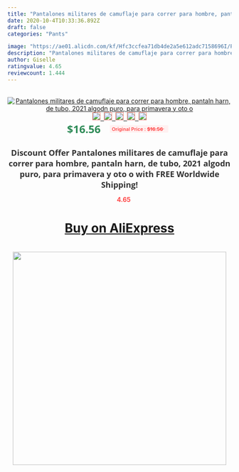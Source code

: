 ```yaml
---
title: "Pantalones militares de camuflaje para correr para hombre, pantaln harn, de tubo, 2021 algodn puro, para primavera y oto o"
date: 2020-10-4T10:33:36.892Z
draft: false
categories: "Pants"

image: "https://ae01.alicdn.com/kf/Hfc3ccfea71db4de2a5e612adc7158696I/Pantalones-militares-de-camuflaje-para-correr-para-hombre-pantaln-harn-de-tubo-2021-algodn-puro-para.jpg"
description: "Pantalones militares de camuflaje para correr para hombre, pantaln harn, de tubo, 2021 algodn puro, para primavera y oto o"
author: Giselle
ratingvalue: 4.65
reviewcount: 1.444
---
```

<br>
<div style="text-align: center;">
<a href="https://s.click.aliexpress.com/e/_A7o3IV" target="_blank" rel="nofollow noopener noreferrer"><img alt="Pantalones militares de camuflaje para correr para hombre, pantaln harn, de tubo, 2021 algodn puro, para primavera y oto o" class="magnifier-image" src="https://ae01.alicdn.com/kf/Hfc3ccfea71db4de2a5e612adc7158696I/Pantalones-militares-de-camuflaje-para-correr-para-hombre-pantaln-harn-de-tubo-2021-algodn-puro-para.jpg_640x640.jpg">
<br>
<img style="border:1px solid salmon" src="https://ae01.alicdn.com/kf/Hfc3ccfea71db4de2a5e612adc7158696I/Pantalones-militares-de-camuflaje-para-correr-para-hombre-pantaln-harn-de-tubo-2021-algodn-puro-para.jpg_120x120.jpg">&nbsp;&nbsp;<img style="border:1px solid salmon" src="https://ae01.alicdn.com/kf/H50890aefc21949dca1da959652dfac4e7/Pantalones-militares-de-camuflaje-para-correr-para-hombre-pantaln-harn-de-tubo-2021-algodn-puro-para.jpg_120x120.jpg">&nbsp;&nbsp;<img style="border:1px solid salmon" src="https://ae01.alicdn.com/kf/Hfd2678c62d1446d3b89195c0c9c5079eP/Pantalones-militares-de-camuflaje-para-correr-para-hombre-pantaln-harn-de-tubo-2021-algodn-puro-para.jpg_120x120.jpg">&nbsp;&nbsp;<img style="border:1px solid salmon" src="https://ae01.alicdn.com/kf/H33574d73ede747d7ad2505ff5eba2213g/Pantalones-militares-de-camuflaje-para-correr-para-hombre-pantaln-harn-de-tubo-2021-algodn-puro-para.jpg_120x120.jpg">&nbsp;&nbsp;<img style="border:1px solid salmon" src="https://ae01.alicdn.com/kf/Ha2c225d0928545a2af31b34a8c48587em/Pantalones-militares-de-camuflaje-para-correr-para-hombre-pantaln-harn-de-tubo-2021-algodn-puro-para.jpg_120x120.jpg"></a></div><br0>
<div style="text-align: center;"><span style="background-color: white; border: 0px; box-sizing: border-box; color: seagreen; display: inline-block; font-family: &quot;open sans&quot; , &quot;arial&quot; , &quot;helvetica&quot; , sans-serif , &quot;heiti&quot;; font-size: 24px; font-stretch: inherit; font-weight: 700; line-height: inherit; margin: 0px 10px 0px 0px; padding: 0px; vertical-align: middle;">$16.56 </span>
<span style="background: rgb(255 , 241 , 241); border-radius: 3px; border: 0px; box-sizing: border-box; color: #ff4747; display: inline-block; font-family: inherit; font-size: 12px; font-stretch: inherit; font-style: inherit; font-variant: inherit; font-weight: 600; line-height: inherit; margin: 0px; padding: 2px 5px; transform: scale(0.9); vertical-align: middle;">Original Price : <b style="text-decoration: line-through;">$16.56 </b> &nbsp;&nbsp;</span></div>
<h1 style="color: #333333; display: inline-block; font-family: &quot;open sans&quot; , &quot;arial&quot; , &quot;helvetica&quot; , sans-serif , &quot;heiti&quot;; font-size: 18px; font-stretch: inherit; font-weight: 700; text-align: center;">Discount Offer Pantalones militares de camuflaje para correr para hombre, pantaln harn, de tubo, 2021 algodn puro, para primavera y oto o with FREE Worldwide Shipping!</h1>
<div style="color: #ff4747; text-align: center;">
<img src="https://4.bp.blogspot.com/-M0ZcTcb-5uY/XleCXlxnR4I/AAAAAAAAAEc/OrjgMkXV1oMQFaCRZj5HQwOCBcu3w1FegCPcBGAYYCw/s1600/star.png" style="height: 15px;">&nbsp;<b>4.65</b></div>
<div class="button_cont" align="center"><a class="buynow_a" href="https://s.click.aliexpress.com/e/_A7o3IV" target="_blank" rel="nofollow noopener noreferrer"><H1>Buy on AliExpress</H1></a></div><br>
<div class="separator" style="clear: both; text-align: center;">
<img src="https://lh3.googleusercontent.com/-pTy5HemUv9M/XlePHvY0dAI/AAAAAAAAAE4/0nX5iRUoIWY8eMW9Dpxeirr157OZliDIgCLcBGAsYHQ/s1600/badge.gif" width="480">
</div>

